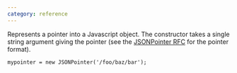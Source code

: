 ```yaml
---
category: reference
---
```


Represents a pointer into a Javascript object. The constructor takes a single string argument giving the pointer (see the [JSONPointer RFC][#jsonpointer] for the pointer format).

    mypointer = new JSONPointer('/foo/baz/bar');

[#jsonpointer]: http://tools.ietf.org/html/rfc6901
